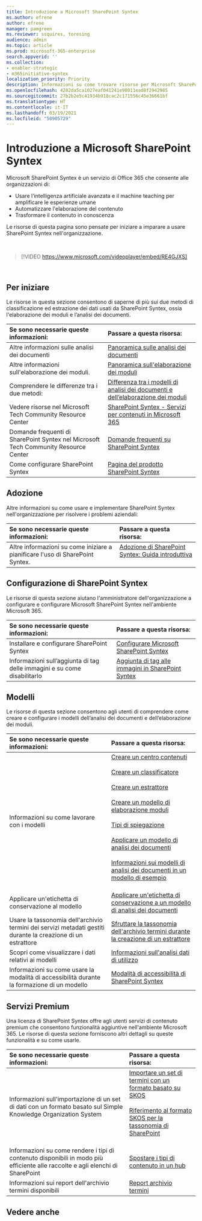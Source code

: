 ```yaml
---
title: Introduzione a Microsoft SharePoint Syntex
ms.author: efrene
author: efrene
manager: pamgreen
ms.reviewer: ssquires, toresing
audience: admin
ms.topic: article
ms.prod: microsoft-365-enterprise
search.appverid: ''
ms.collection:
- enabler-strategic
- m365initiative-syntex
localization_priority: Priority
description: Informazioni su come trovare risorse per Microsoft SharePoint Syntex.
ms.openlocfilehash: 4282da5ca1027eaf041241e90011ead8f2942985
ms.sourcegitcommit: 27b2b2e5c41934b918cac2c171556c45e36661bf
ms.translationtype: HT
ms.contentlocale: it-IT
ms.lasthandoff: 03/19/2021
ms.locfileid: "50905729"
---
```

# <a name="introduction-to-microsoft-sharepoint-syntex"></a>Introduzione a Microsoft SharePoint Syntex

Microsoft SharePoint Syntex è un servizio di Office 365 che consente alle organizzazioni di:

- Usare l’intelligenza artificiale avanzata e il machine teaching per amplificare le esperienze umane
- Automatizzare l'elaborazione del contenuto
- Trasformare il contenuto in conoscenza

Le risorse di questa pagina sono pensate per iniziare a imparare a usare SharePoint Syntex nell'organizzazione.

</br>

> [!VIDEO https://www.microsoft.com/videoplayer/embed/RE4GJXS] 

</br>

## <a name="get-started"></a>Per iniziare

Le risorse in questa sezione consentono di saperne di più sui due metodi di classificazione ed estrazione dei dati usati da SharePoint Syntex, ossia l'elaborazione dei moduli e l’analisi dei documenti.

| Se sono necessarie queste informazioni: | Passare a questa risorsa: |
|:-----|:-----|
|Altre informazioni sulle analisi dei documenti|[Panoramica sulle analisi dei documenti](./document-understanding-overview.md)|
|Altre informazioni sull'elaborazione dei moduli.|[Panoramica sull'elaborazione dei moduli](./form-processing-overview.md)|
|Comprendere le differenze tra i due metodi:|[Differenza tra i modelli di analisi dei documenti e dell’elaborazione dei moduli](./difference-between-document-understanding-and-form-processing-model.md)|
|Vedere risorse nel Microsoft Tech Community Resource Center|[SharePoint Syntex - Servizi per contenuti in Microsoft 365](https://techcommunity.microsoft.com/t5/sharepoint-syntex/bg-p/SharePointSyntex)|
|Domande frequenti di SharePoint Syntex nel Microsoft Tech Community Resource Center |[Domande frequenti su SharePoint Syntex](https://resources.techcommunity.microsoft.com/sharepoint-syntex/faq/)|
|Come configurare SharePoint Syntex |[Pagina del prodotto SharePoint Syntex](https://www.microsoft.com/microsoft-365/enterprise/sharepoint-syntex)|

## <a name="adoption"></a>Adozione

Altre informazioni su come usare e implementare SharePoint Syntex nell'organizzazione per risolvere i problemi aziendali: 

| Se sono necessarie queste informazioni: | Passare a questa risorsa: |
|:-----|:-----|
|Altre informazioni su come iniziare a pianificare l'uso di SharePoint Syntex. |[Adozione di SharePoint Syntex: Guida introduttiva](./adoption-getstarted.md)<br><br>|  

## <a name="set-up-sharepoint-syntex"></a>Configurazione di SharePoint Syntex

Le risorse di questa sezione aiutano l'amministratore dell'organizzazione a configurare e configurare Microsoft SharePoint Syntex nell'ambiente Microsoft 365.

| Se sono necessarie queste informazioni: | Passare a questa risorsa: |
|:-----|:-----|
|Installare e configurare SharePoint Syntex|[Configurare Microsoft SharePoint Syntex](./set-up-content-understanding.md)|
|Informazioni sull’aggiunta di tag delle immagini e su come disabilitarlo|[Aggiunta di tag alle immagini in SharePoint Syntex](./image-tagging.md)|

## <a name="models"></a>Modelli

Le risorse di questa sezione consentono agli utenti di comprendere come creare e configurare i modelli dell’analisi dei documenti e dell’elaborazione dei moduli.

| Se sono necessarie queste informazioni: | Passare a questa risorsa: |
|:-----|:-----|
|Informazioni su come lavorare con i modelli|[Creare un centro contenuti](./create-a-content-center.md)<br><br>[Creare un classificatore](./create-a-classifier.md)<br><br>[Creare un estrattore](./create-an-extractor.md)<br><br>[Creare un modello di elaborazione moduli](./create-a-form-processing-model.md)<br><br>[Tipi di spiegazione](./explanation-types-overview.md)<br><br>[Applicare un modello di analisi dei documenti](./apply-a-model.md)<br><br>[Informazioni sui modelli di analisi dei documenti in un modello di esempio](./learn-about-document-understanding-models-through-the-sample-model.md)<br><br>|
|Applicare un'etichetta di conservazione al modello|[Applicare un'etichetta di conservazione a un modello di analisi dei documenti](./apply-a-retention-label-to-a-model.md)|
|Usare la tassonomia dell'archivio termini dei servizi metadati gestiti durante la creazione di un estrattore|[Sfruttare la tassonomia dell'archivio termini durante la creazione di un estrattore](./leverage-term-store-taxonomy.md)|
|Scopri come visualizzare i dati relativi ai modelli|[Informazioni sull'analisi dati di utilizzo](./model-usage-analytics.md)|
|Informazioni su come usare la modalità di accessibilità durante la formazione di un modello|[Modalità di accessibilità di SharePoint Syntex](./accessibility-mode.md)|

## <a name="premium-services"></a>Servizi Premium

Una licenza di SharePoint Syntex offre agli utenti servizi di contenuto premium che consentono funzionalità aggiuntive nell'ambiente Microsoft 365. Le risorse di questa sezione forniscono altri dettagli su queste funzionalità e su come usarle.

| Se sono necessarie queste informazioni: | Passare a questa risorsa: |
|:-----|:-----|
|Informazioni sull'importazione di un set di dati con un formato basato sul Simple Knowledge Organization System|[Importare un set di termini con un formato basato su SKOS](./import-term-set-skos.md)<br><br>[Riferimento al formato SKOS per la tassonomia di SharePoint](./skos-format-reference.md)<br><br>|
|Informazioni su come rendere i tipi di contenuto disponibili in modo più efficiente alle raccolte e agli elenchi di SharePoint|[Spostare i tipi di contenuto in un hub](./push-content-type-to-hub.md)|
|Informazioni sui report dell'archivio termini disponibili|[Report archivio termini](./term-store-analytics.md)|

## <a name="see-also"></a>Vedere anche
